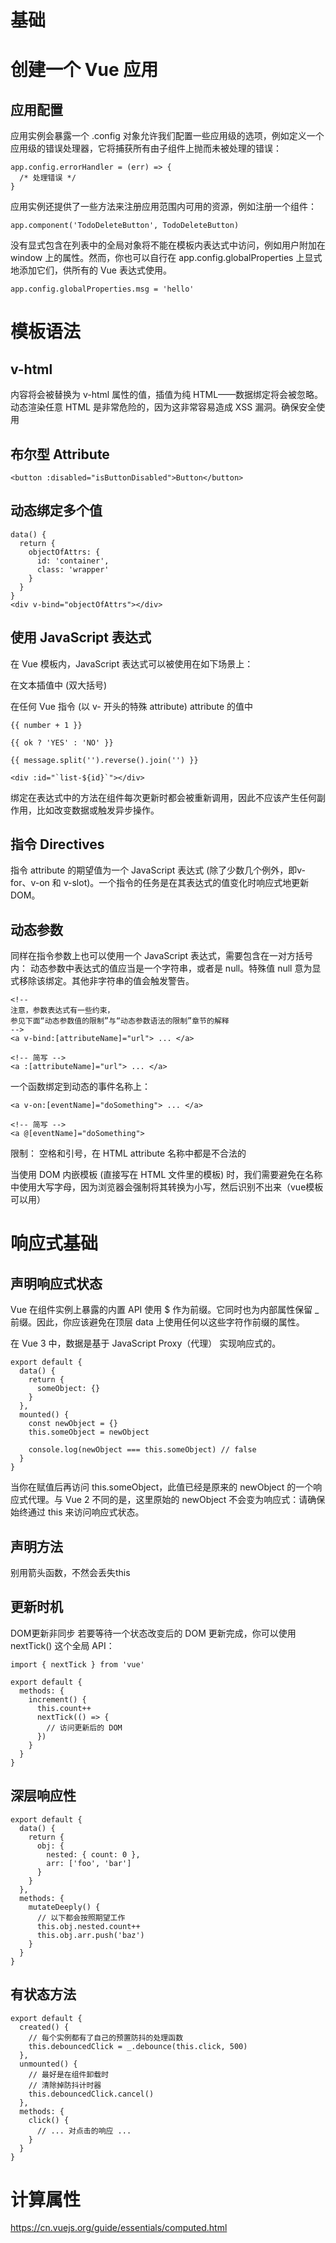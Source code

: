 # 基础

# 创建一个 Vue 应用

## 应用配置

应用实例会暴露一个 .config 对象允许我们配置一些应用级的选项，例如定义一个应用级的错误处理器，它将捕获所有由子组件上抛而未被处理的错误：
```
app.config.errorHandler = (err) => {
  /* 处理错误 */
}
```
应用实例还提供了一些方法来注册应用范围内可用的资源，例如注册一个组件：
```
app.component('TodoDeleteButton', TodoDeleteButton)
```
没有显式包含在列表中的全局对象将不能在模板内表达式中访问，例如用户附加在 window 上的属性。然而，你也可以自行在 app.config.globalProperties 上显式地添加它们，供所有的 Vue 表达式使用。
```
app.config.globalProperties.msg = 'hello'
```

# 模板语法

## v-html

内容将会被替换为 v-html 属性的值，插值为纯 HTML——数据绑定将会被忽略。动态渲染任意 HTML 是非常危险的，因为这非常容易造成 XSS 漏洞。确保安全使用

## 布尔型 Attribute

```
<button :disabled="isButtonDisabled">Button</button>
```

## 动态绑定多个值

```
data() {
  return {
    objectOfAttrs: {
      id: 'container',
      class: 'wrapper'
    }
  }
}
<div v-bind="objectOfAttrs"></div>
```

## 使用 JavaScript 表达式

在 Vue 模板内，JavaScript 表达式可以被使用在如下场景上：

在文本插值中 (双大括号)

在任何 Vue 指令 (以 v- 开头的特殊 attribute) attribute 的值中
```
{{ number + 1 }}

{{ ok ? 'YES' : 'NO' }}

{{ message.split('').reverse().join('') }}

<div :id="`list-${id}`"></div>
```
绑定在表达式中的方法在组件每次更新时都会被重新调用，因此不应该产生任何副作用，比如改变数据或触发异步操作。

## 指令 Directives

指令 attribute 的期望值为一个 JavaScript 表达式 (除了少数几个例外，即v-for、v-on 和 v-slot)。一个指令的任务是在其表达式的值变化时响应式地更新 DOM。

## 动态参数

同样在指令参数上也可以使用一个 JavaScript 表达式，需要包含在一对方括号内：
动态参数中表达式的值应当是一个字符串，或者是 null。特殊值 null 意为显式移除该绑定。其他非字符串的值会触发警告。

```
<!--
注意，参数表达式有一些约束，
参见下面“动态参数值的限制”与“动态参数语法的限制”章节的解释
-->
<a v-bind:[attributeName]="url"> ... </a>

<!-- 简写 -->
<a :[attributeName]="url"> ... </a>
```

一个函数绑定到动态的事件名称上：
```
<a v-on:[eventName]="doSomething"> ... </a>

<!-- 简写 -->
<a @[eventName]="doSomething">

```
限制：
空格和引号，在 HTML attribute 名称中都是不合法的

当使用 DOM 内嵌模板 (直接写在 HTML 文件里的模板) 时，我们需要避免在名称中使用大写字母，因为浏览器会强制将其转换为小写，然后识别不出来（vue模板可以用）

# 响应式基础

## 声明响应式状态

Vue 在组件实例上暴露的内置 API 使用 $ 作为前缀。它同时也为内部属性保留 _ 前缀。因此，你应该避免在顶层 data 上使用任何以这些字符作前缀的属性。

在 Vue 3 中，数据是基于 JavaScript Proxy（代理） 实现响应式的。

```
export default {
  data() {
    return {
      someObject: {}
    }
  },
  mounted() {
    const newObject = {}
    this.someObject = newObject

    console.log(newObject === this.someObject) // false
  }
}
```
当你在赋值后再访问 this.someObject，此值已经是原来的 newObject 的一个响应式代理。与 Vue 2 不同的是，这里原始的 newObject 不会变为响应式：请确保始终通过 this 来访问响应式状态。

## 声明方法

别用箭头函数，不然会丢失this

## 更新时机

DOM更新非同步
若要等待一个状态改变后的 DOM 更新完成，你可以使用 nextTick() 这个全局 API：
```
import { nextTick } from 'vue'

export default {
  methods: {
    increment() {
      this.count++
      nextTick(() => {
        // 访问更新后的 DOM
      })
    }
  }
}
```

## 深层响应性
```
export default {
  data() {
    return {
      obj: {
        nested: { count: 0 },
        arr: ['foo', 'bar']
      }
    }
  },
  methods: {
    mutateDeeply() {
      // 以下都会按照期望工作
      this.obj.nested.count++
      this.obj.arr.push('baz')
    }
  }
}
```

## 有状态方法
```
export default {
  created() {
    // 每个实例都有了自己的预置防抖的处理函数
    this.debouncedClick = _.debounce(this.click, 500)
  },
  unmounted() {
    // 最好是在组件卸载时
    // 清除掉防抖计时器
    this.debouncedClick.cancel()
  },
  methods: {
    click() {
      // ... 对点击的响应 ...
    }
  }
}
```

# 计算属性
https://cn.vuejs.org/guide/essentials/computed.html


